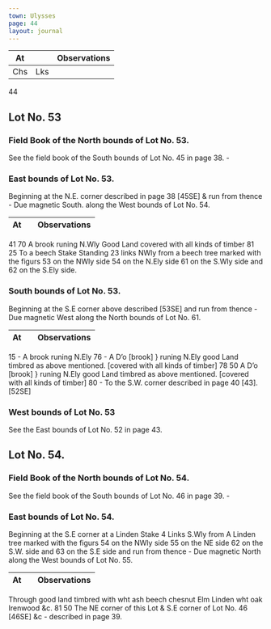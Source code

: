 ```yaml
---
town: Ulysses
page: 44
layout: journal
---
```


| At |    | Observations |
| -- | -- | ------------ |
| Chs | Lks | |

44

## Lot No. 53

### Field Book of the North bounds of Lot No. 53.

See the field book of the South bounds of Lot No. 45 in page 38. -

### East bounds of Lot No. 53.

Beginning at the N.E. corner described in page 38  [45SE] & run from thence - Due magnetic South. along the West bounds of Lot No. 54.

| At |    | Observations |
| -- | -- | ------------ |

41  70  A brook runing N.Wly Good Land covered with all kinds of timber
81  25  To a beech Stake Standing 23 links NWly from a beech tree marked with the 
figurs 53 on the NWly side 54 on the N.Ely side 61 on the S.Wly side and 62 on the S.Ely side.

### South bounds of Lot No. 53.

Beginning at the S.E corner above described [53SE] and run from thence - Due magnetic West along the North bounds of Lot No. 61.

| At |    | Observations |
| -- | -- | ------------ |
15  -  A brook runing N.Ely
76  -  A D’o [brook] } runing N.Ely good Land timbred as above mentioned. [covered 
with all kinds of timber]
78  50  A D’o [brook] } runing N.Ely good Land timbred as above mentioned. [covered 
with all kinds of timber]
80  -  To the S.W. corner described in page 40 [43]. [52SE]

### West bounds of Lot No. 53

See the East bounds of Lot No. 52 in page 43.

## Lot No. 54.

### Field Book of the North bounds of Lot No. 54.

See the field book of the South bounds of Lot No. 46 in page 39. -

### East bounds of Lot No. 54.

Beginning at the S.E corner at a Linden Stake 4 Links S.Wly from A Linden tree marked with the figurs 54 on the NWly side 55 on the NE side 62 on the S.W. side and 63 on the S.E side and run from thence - Due magnetic North along the West bounds of Lot No. 55.

| At |    | Observations |
| -- | -- | ------------ |
Through good land timbred with wht ash beech chesnut Elm Linden wht 
oak Irenwood &c.
81  50    The NE corner of this Lot & S.E corner of Lot No. 46 [46SE] &c - described 
in page 39.